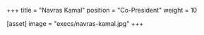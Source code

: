 +++
title = "Navras Kamal"
position = "Co-President"
weight = 10

[asset]
image = "execs/navras-kamal.jpg"
+++
